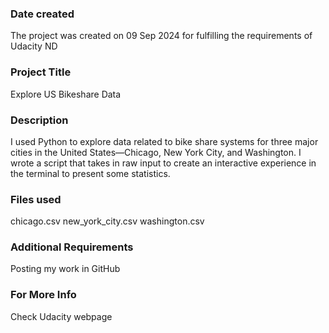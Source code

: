 ### Date created
The project was created on 09 Sep 2024 for fulfilling the requirements of Udacity ND 

### Project Title
Explore US Bikeshare Data 

### Description
I used Python to explore data related to bike share systems for three major cities in the United States—Chicago, New York City, and Washington. 
I wrote a script that takes in raw input to create an interactive experience in the terminal to present some statistics.

### Files used
chicago.csv
new_york_city.csv
washington.csv 

### Additional Requirements 
Posting my work in GitHub 

### For More Info 
Check Udacity webpage 

